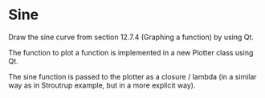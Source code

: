# Sine

Draw the sine curve from section 12.7.4 (Graphing a function) by using Qt.

The function to plot a function is implemented in a new Plotter class using Qt.

The sine function is passed to the plotter as a closure / lambda (in a similar way as in Stroutrup example, but in a more explicit way).
